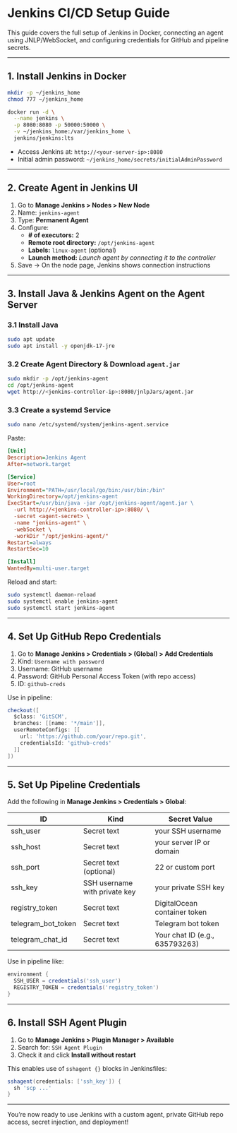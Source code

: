 # Jenkins CI/CD Setup Guide

This guide covers the full setup of Jenkins in Docker, connecting an agent using JNLP/WebSocket, and configuring credentials for GitHub and pipeline secrets.

---

## 1. Install Jenkins in Docker

```bash
mkdir -p ~/jenkins_home
chmod 777 ~/jenkins_home

docker run -d \
  --name jenkins \
  -p 8080:8080 -p 50000:50000 \
  -v ~/jenkins_home:/var/jenkins_home \
  jenkins/jenkins:lts
```

- Access Jenkins at: `http://<your-server-ip>:8080`
- Initial admin password: `~/jenkins_home/secrets/initialAdminPassword`

---

## 2. Create Agent in Jenkins UI

1. Go to **Manage Jenkins > Nodes > New Node**
2. Name: `jenkins-agent`
3. Type: **Permanent Agent**
4. Configure:
    - **# of executors:** 2
    - **Remote root directory:** `/opt/jenkins-agent`
    - **Labels:** `linux-agent` (optional)
    - **Launch method:** _Launch agent by connecting it to the controller_
5. Save → On the node page, Jenkins shows connection instructions

---

## 3. Install Java & Jenkins Agent on the Agent Server

### 3.1 Install Java
```bash
sudo apt update
sudo apt install -y openjdk-17-jre
```

### 3.2 Create Agent Directory & Download `agent.jar`
```bash
sudo mkdir -p /opt/jenkins-agent
cd /opt/jenkins-agent
wget http://<jenkins-controller-ip>:8080/jnlpJars/agent.jar
```

### 3.3 Create a systemd Service
```bash
sudo nano /etc/systemd/system/jenkins-agent.service
```
Paste:
```ini
[Unit]
Description=Jenkins Agent
After=network.target

[Service]
User=root
Environment="PATH=/usr/local/go/bin:/usr/bin:/bin"
WorkingDirectory=/opt/jenkins-agent
ExecStart=/usr/bin/java -jar /opt/jenkins-agent/agent.jar \
  -url http://<jenkins-controller-ip>:8080/ \
  -secret <agent-secret> \
  -name "jenkins-agent" \
  -webSocket \
  -workDir "/opt/jenkins-agent/"
Restart=always
RestartSec=10

[Install]
WantedBy=multi-user.target
```

Reload and start:
```bash
sudo systemctl daemon-reload
sudo systemctl enable jenkins-agent
sudo systemctl start jenkins-agent
```

---

## 4. Set Up GitHub Repo Credentials

1. Go to **Manage Jenkins > Credentials > (Global) > Add Credentials**
2. Kind: `Username with password`
3. Username: GitHub username
4. Password: GitHub Personal Access Token (with repo access)
5. ID: `github-creds`

Use in pipeline:
```groovy
checkout([
  $class: 'GitSCM',
  branches: [[name: '*/main']],
  userRemoteConfigs: [[
    url: 'https://github.com/your/repo.git',
    credentialsId: 'github-creds'
  ]]
])
```

---

## 5. Set Up Pipeline Credentials

Add the following in **Manage Jenkins > Credentials > Global**:

| ID                   | Kind                        | Secret Value                        |
|----------------------|-----------------------------|--------------------------------------|
| ssh_user             | Secret text                 | your SSH username                   |
| ssh_host             | Secret text                 | your server IP or domain            |
| ssh_port             | Secret text (optional)      | 22 or custom port                   |
| ssh_key              | SSH username with private key | your private SSH key             |
| registry_token       | Secret text                 | DigitalOcean container token        |
| telegram_bot_token   | Secret text                 | Telegram bot token                  |
| telegram_chat_id     | Secret text                 | Your chat ID (e.g., 635793263)      |

Use in pipeline like:
```groovy
environment {
  SSH_USER = credentials('ssh_user')
  REGISTRY_TOKEN = credentials('registry_token')
}
```

---

## 6. Install SSH Agent Plugin

1. Go to **Manage Jenkins > Plugin Manager > Available**
2. Search for: `SSH Agent Plugin`
3. Check it and click **Install without restart**

This enables use of `sshagent {}` blocks in Jenkinsfiles:
```groovy
sshagent(credentials: ['ssh_key']) {
  sh 'scp ...'
}
```

---

You’re now ready to use Jenkins with a custom agent, private GitHub repo access, secret injection, and deployment!

